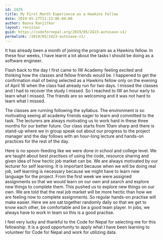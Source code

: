 ```yaml
---
id: 2429
title: My First Month Experience as a Hawkins Fellow
date: 2019-05-27T21:23:06-04:00
author: Basna Ranjitkar
layout: revision
guid: https://codefornepal.org/2019/05/2423-autosave-v1/
permalink: /2019/05/2423-autosave-v1/
---
```

It has already been a month of joining the program as a Hawkins fellow. In these four weeks, I have learnt a lot about the tasks I should be doing as a software engineer.

Flash back to the day I first came to IW Academy feeling excited and thinking how the classes and fellow friends would be. I happened to get the confirmation mail of being selected as a Hawkins fellow only on the evening of April 16 when the class had already run for two days. I missed the classes and I had to recover the study I missed. So I reached to IW an hour early to learn what I missed. The friends are so welcoming and it was not hard to learn what I missed.

The classes are running following the syllabus. The environment is so motivating seeing all academy friends eager to learn and committed to the task. The lecturers are always motivating us to work hard in these three months for our better future. Our class starts from 10am sharp and there is stand-up where we in group speak out about our progress to the project manager and the day follows with an hour-long lecture and hands-on practices for the rest of the day.

Here is no spoon-feeding like we were done in school and college level. We are taught about best practises of using the code, resource sharing and given idea of how hectic job market can be. We are always motivated by our lecturer for self learning. It is important because when we will be doing real job, self learning is necessary because we might have to learn new language for the project. From the first week we were assigned assignments so that we would learn on our own and search and explore new things to complete them. This pushed us to explore new things on our own. We are told that the real job market will be more hectic than how we are feeling now to complete assignments. So regular hands-on practise will make easier. Here we are sat together randomly daily so that we get to know each other, be comfortable and be a good team player. In jobs, we always have to work in team so this is a good practise.

I feel very lucky and thankful to the Code for Nepal for selecting me for this fellowship. It is a good opportunity to apply what I have been learning to volunteer for Code for Nepal and work for utilizing data.